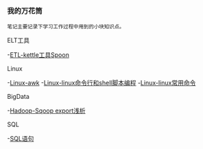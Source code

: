 ### 我的万花筒  

    笔记主要记录下学习工作过程中用到的小块知识点。

ELT工具   

   -[ETL-kettle工具Spoon](/depot/kettle/ETL工具Spoon2.5.0.md)

Linux  

   -[Linux-awk](/depot/linux/awk.md)
   -[Linux-linux命令行和shell脚本编程](/depot/linux/linux命令行和shell脚本编程.md)
   -[Linux-linux常用命令](/depot/linux/linux常用命令.md)

BigData  

   -[Hadoop-Sqoop export浅析](/depot/sqoop/Hive2msql.md)
   
SQL

   -[SQL语句](/depot/SQL/SQL.MD)